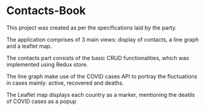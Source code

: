 # Contacts-Book

This project was created as per the specifications laid by the party.

The application comprises of 3 main views: display of contacts, a line graph and a leaflet map.

The contacts part consists of the basic CRUD functionalities, which was implemented using Redux store.

The line graph make use of the COVID cases API to portray the fluctuations in cases mainly: active, recovered and deaths.

The Leaflet map displays each country as a marker, mentioning the deatils of COVID cases as a popup
